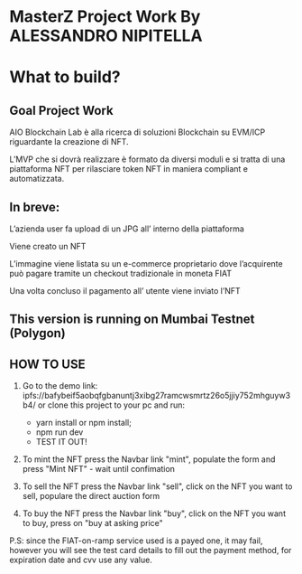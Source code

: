 # MasterZ Project Work By ALESSANDRO NIPITELLA

# What to build?

## Goal Project Work

AIO Blockchain Lab è alla ricerca di soluzioni Blockchain su EVM/ICP riguardante la creazione di NFT.

L’MVP che si dovrà realizzare è formato da diversi moduli e si tratta di una piattaforma NFT per rilasciare token NFT in maniera compliant e automatizzata.

## In breve:

L’azienda user fa upload di un JPG all’ interno della piattaforma

Viene creato un NFT

L’immagine viene listata su un e-commerce proprietario dove l’acquirente può pagare tramite un checkout tradizionale in moneta FIAT

Una volta concluso il pagamento all’ utente viene inviato l’NFT

## This version is running on Mumbai Testnet (Polygon)

## HOW TO USE

1. Go to the demo link: ipfs://bafybeif5aobqfgbanuntj3xibg27ramcwsmrtz26o5jjiy752mhguyw3b4/
or clone this project to your pc and run:
    - yarn install or npm install;
    - npm run dev
    - TEST IT OUT!

2. To mint the NFT press the Navbar link "mint", populate the form and press "Mint NFT" - wait until confimation

3. To sell the NFT press the Navbar link "sell", click on the NFT you want to sell, populare the direct auction form

4. To buy the NFT press the Navbar link "buy", click on the NFT you want to buy, press on "buy at asking price"

P.S: since the FIAT-on-ramp service used is a payed one, it may fail, however you will see the test card details to fill out the payment method, for expiration date and cvv use any value.